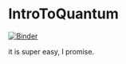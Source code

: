 # IntroToQuantum
[![Binder](https://mybinder.org/badge_logo.svg)](https://mybinder.org/v2/gh/TrystanKaes/IntroToQuantum/main?filepath=Intro_to_Qubits_and_Quantum_Computing_a_hands_on_demo.ipynb)


it is super easy, I promise.

